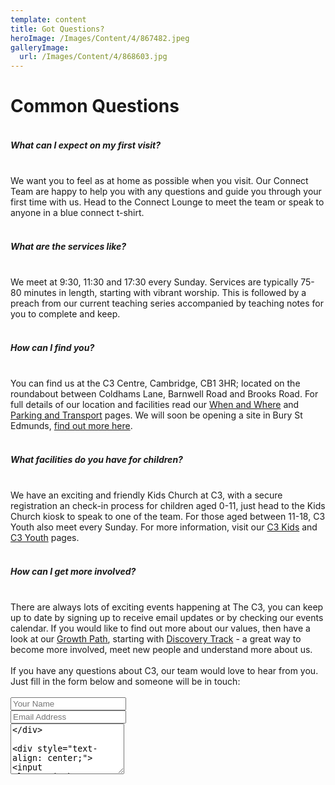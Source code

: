 ```yaml
---
template: content
title: Got Questions?
heroImage: /Images/Content/4/867482.jpeg
galleryImage:
  url: /Images/Content/4/868603.jpg
---
```


<div id="ctl00_ctl00_cphBody_ctl04_elFormContents"><h1 class="section-title">
Common Questions</h1>

<h5>
<br/>
What can I expect on my first visit?</h5>
<br/>
We want you to feel as at home as possible when you visit. Our Connect Team are happy to help you with any questions and guide you through your first time with us. Head to the Connect Lounge to meet the team or speak to anyone in a blue connect t-shirt.<br/>
 
<h5>
What are the services like?</h5>
<br/>
We meet at 9:30, 11:30 and 17:30 every Sunday. Services are typically 75-80 minutes in length, starting with vibrant worship. This is followed by a preach from our current teaching series accompanied by teaching notes for you to complete and keep.<br/>
 
<h5>
How can I find you?</h5>
<br/>
You can find us at the C3 Centre, Cambridge, CB1 3HR; located on the roundabout between Coldhams Lane, Barnwell Road and Brooks Road. For full details of our location and facilities read our <a href="/Articles/509881/When_and_Where.aspx">When and Where</a> and <a href="/Articles/509880/Parking_and_Transport.aspx">Parking and Transport</a> pages. We will soon be opening a site in Bury St Edmunds, <a href="/Articles/529859/Bury_St_Edmunds.aspx">find out more here</a>.

<h5>
<br/>
What facilities do you have for children?</h5>
<br/>
We have an exciting and friendly Kids Church at C3, with a secure registration an check-in process for children aged 0-11, just head to the Kids Church kiosk to speak to one of the team. For those aged between 11-18, C3 Youth also meet every Sunday. For more information, visit our <a href="/Articles/510320/C3_Kids.aspx">C3 Kids</a> and <a href="/Articles/510319/C3_Youth.aspx">C3 Youth</a> pages.

<h5>
<br/>
How can I get more involved?</h5>
<br/>
There are always lots of exciting events happening at The C3, you can keep up to date by signing up to receive email updates or by checking our events calendar. If you would like to find out more about our values, then have a look at our <a href="/Articles/510324/Growth_Path.aspx">Growth Path</a>, starting with <a href="/Articles/522218/Discovery_Track.aspx">Discovery Track</a> - a great way to become more involved, meet new people and understand more about us. <br/>
<br/>
If you have any questions about C3, our team would love to hear from you. Just fill in the form below and someone will be in touch:<br/>
 
<div class="form_fields_line1">
<input class="form-control" id="yourName" lang="1" name="name" placeholder="Your Name" type="text"/></div>

<div class="form_fields_line2">
<input class="form-control" id="yourEmailAddress" lang="1" name="email" placeholder="Email Address" type="email"/></div>

<div class="form_fields_line3">
<textarea class="form-control" id="yourMessage" lang="1" name="message" placeholder="Your Message" rows="5"/></div>

<div style="text-align: center;">
<input class="sitebutton btn" onclick="doFormSubmission(this);" type="button" value="SEND"/></div>
<input type="hidden" name="ctl00_ctl00_cphBody_ctl04_FormDocumentID" id="ctl00_ctl00_cphBody_ctl04_FormDocumentID" value="510266"/><div class="invisible-recaptcha" id="ctl00_ctl00_cphBody_ctl04_Recaptcha" data-callback="ctl00_ctl00_cphBody_ctl04_SubmitValidForm" data-clientid="ctl00_ctl00_cphBody_ctl04"/></div>
<script type="text/javascript">

ctl00_ctl00_cphBody_ctl04_PrefillForm = function() {

var els = eltn('INPUT', el('ctl00_ctl00_cphBody_ctl04_elFormContents'));

if (els) {
for (var j = 0; j &lt; els.length; j++) {
var obj = els[j];
switch (obj.value) {
case "[Name]" :
obj.value = "";
break;
case "[FirstName]" :
obj.value = "";
break;  
 case "[Surname]" :
obj.value = "";
break;  
 case "[Address1]" :
obj.value = "";
break;  
 case "[Address2]" :
obj.value = "";
break;
case "[Address3]" :
obj.value = "";
break;
case "[AddressTown]" :
obj.value = "";
break;  
 case "[AddressCity]" :
obj.value = "";
break;  
 case "[AddressCounty]" :
obj.value = "";
break;
case "[AddressState]" :
obj.value = "";
break;
case "[AddressPostcode]" :
obj.value = "";
break;
case "[AddressZipcode]" :
obj.value = "";
break;
case "[AddressCountry]" :
obj.value = "";
break;  
 case "[TelephoneHome]" :
obj.value = "";
break;
case "[TelephoneMobile]" :
obj.value = "";
break;
case "[EmailAddress]" :
obj.value = "";
break;
case "[AltAddress1]" :
obj.value = "";
break;  
 case "[AltAddress2]" :
obj.value = "";
break;
case "[AltAddress3]" :
obj.value = "";
break;  
 case "[AltAddressTown]", "[AltAddressCity]" :
obj.value = "";
break;  
 case "[AltAddressCounty]", "[AltAddressState]" :
obj.value = "";
break;
case "[AltAddressPostcode]", "[AltAddressZipcode]" :
obj.value = "";
break;
case "[AltAddressCountry]" :
obj.value = "";
break;  
 case "[AltTelephoneHome]" :
obj.value = "";
break;  
 }  
 }
}
}
ctl00_ctl00_cphBody_ctl04_PrefillForm();</script>
